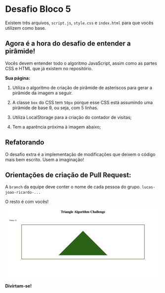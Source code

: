 # Desafio Bloco 5

Existem três arquivos, `script.js`, `style.css` e `index.html` para que vocês utilizem como base.

## Agora é a hora do desafio de entender a pirâmide!

Vocês devem entender todo o algoritmo JavaScript, assim como as partes CSS e HTML que já existem no repositório.

**Sua página:**

1. Utiliza o algoritmo de criação de pirâmide de asteriscos para gerar a pirâmide da imagem a seguir.

2. A classe `box` do CSS tem `50px` porque esse CSS está assumindo uma pirâmide de base 9, ou seja, com 5 linhas.

3. Utiliza LocalStorage para a criação do contador de visitas;

4. Tem a aparência próxima à imagem abaixo;

## Refatorando

O desafio extra é a implementação de modificações que deixem o código mais bem escrito. Usem a imaginação!

## Orientações de criação de Pull Request:

A `branch` da equipe deve conter o nome de cada pessoa do grupo. `lucas-joao-ricardo-...`

O resto é com vocês!

![Pyramid](pyramid.png)

**Divirtam-se!**
